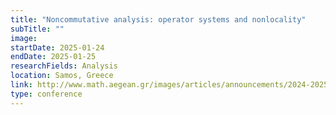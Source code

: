 ```yaml
---
title: "Noncommutative analysis: operator systems and nonlocality"
subTitle: ""
image:
startDate: 2025-01-24
endDate: 2025-01-25
researchFields: Analysis
location: Samos, Greece
link: http://www.math.aegean.gr/images/articles/announcements/2024-2025/Workshop_Noncommutative%20analysis.pdf
type: conference
---
```

